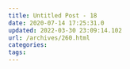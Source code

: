 ```yaml
---
title: Untitled Post - 18
date: 2020-07-14 17:25:31.0
updated: 2022-03-30 23:09:14.102
url: /archives/260.html
categories: 
tags: 
---
```


